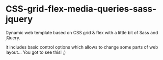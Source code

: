 # CSS-grid-flex-media-queries-sass-jquery
Dynamic web template based on CSS grid &amp; flex with a little bit of Sass and jQuery. 

It includes basic control options which allows to change some parts of web layout... You got to see this! ;)
